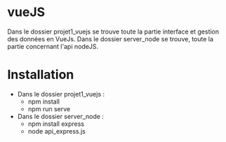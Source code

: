 # vueJS

Dans le dossier projet1_vuejs se trouve toute la partie interface et gestion des données en VueJs.
Dans le dossier server_node se trouve, toute la partie concernant l'api nodeJS.

# Installation

- Dans le dossier projet1_vuejs : 
    - npm install
    - npm run serve
- Dans le dossier server_node : 
    - npm install express
    - node api_express.js


